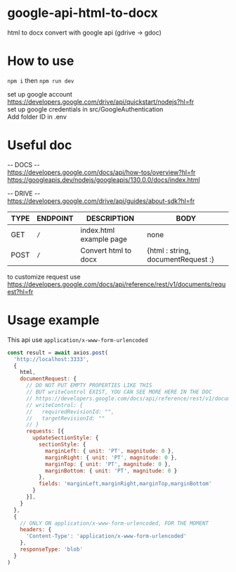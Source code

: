# google-api-html-to-docx
html to docx convert with google api (gdrive -> gdoc)

# How to use
`npm i` then `npm run dev`  
  
set up google account https://developers.google.com/drive/api/quickstart/nodejs?hl=fr  
set up google credentials in src/GoogleAuthentication  
Add folder ID in .env  

# Useful doc

-- DOCS --  
https://developers.google.com/docs/api/how-tos/overview?hl=fr  
https://googleapis.dev/nodejs/googleapis/130.0.0/docs/index.html  
  
-- DRIVE --  
https://developers.google.com/drive/api/guides/about-sdk?hl=fr  
  
  

| TYPE   | ENDPOINT                            | DESCRIPTION         | BODY                                                                    |
| ------ | ----------------------------------- | ------------------- | ----------------------------------------------------------------------- |
| GET    | `/`  | index.html example page | none                                                     |
| POST   | `/`  | Convert html to docx | {html : string, documentRequest :}                                                     |

to customize request use https://developers.google.com/docs/api/reference/rest/v1/documents/request?hl=fr

# Usage example


This api use `application/x-www-form-urlencoded`

```js
const result = await axios.post(
  'http://localhost:3333',
  {
    html,
    documentRequest: {
      // DO NOT PUT EMPTY PROPERTIES LIKE THIS
      // BUT writeControl EXIST, YOU CAN SEE MORE HERE IN THE DOC
      // https://developers.google.com/docs/api/reference/rest/v1/documents/batchUpdate
      // writeControl: {
      //   requiredRevisionId: "",
      //   targetRevisionId: ""
      // }
      requests: [{
        updateSectionStyle: {
          sectionStyle: {
            marginLeft: { unit: 'PT', magnitude: 0 },
            marginRight: { unit: 'PT', magnitude: 0 },
            marginTop: { unit: 'PT', magnitude: 0 },
            marginBottom: { unit: 'PT', magnitude: 0 }
          },
          fields: 'marginLeft,marginRight,marginTop,marginBottom'
        }
      }],
    }
  },
  {
    // ONLY ON application/x-www-form-urlencoded, FOR THE MOMENT
    headers: {
      'Content-Type': 'application/x-www-form-urlencoded'
    },
    responseType: 'blob'
  }
)
```